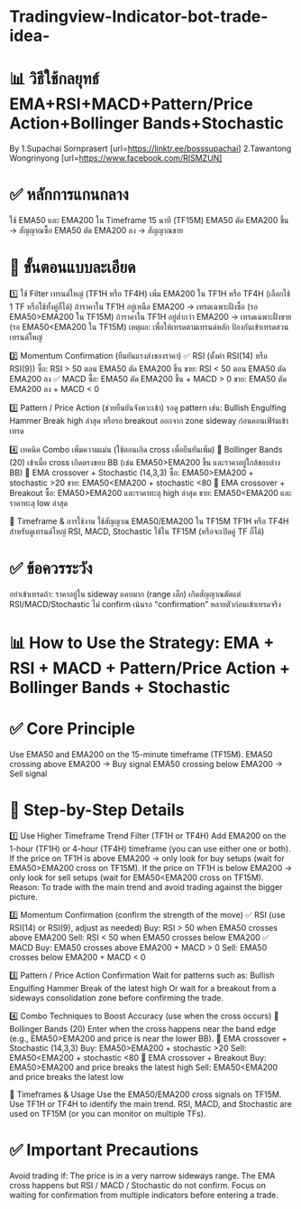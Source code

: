 # Tradingview-Indicator-bot-trade-idea-
# 📊 วิธีใช้กลยุทธ์ EMA+RSI+MACD+Pattern/Price Action+Bollinger Bands+Stochastic
By 1.Supachai Sornprasert [url=https://linktr.ee/bosssupachai]
     2.Tawantong Wongrinyong [url=https://www.facebook.com/RISMZUN]

# ✅ หลักการแกนกลาง
ใช้ EMA50 และ EMA200 ใน Timeframe 15 นาที (TF15M)
EMA50 ตัด EMA200 ขึ้น → สัญญาณซื้อ
EMA50 ตัด EMA200 ลง → สัญญาณขาย

# 🧰 ขั้นตอนแบบละเอียด
1️⃣ ใช้ Filter เทรนด์ใหญ่ (TF1H หรือ TF4H)
เพิ่ม EMA200 ใน TF1H หรือ TF4H (เลือกใช้ 1 TF หรือใช้ทั้งคู่ก็ได้)
ถ้าราคาใน TF1H อยู่เหนือ EMA200 → เทรดเฉพาะฝั่งซื้อ (รอ EMA50>EMA200 ใน TF15M)
ถ้าราคาใน TF1H อยู่ต่ำกว่า EMA200 → เทรดเฉพาะฝั่งขาย (รอ EMA50<EMA200 ใน TF15M)
เหตุผล: เพื่อให้เทรดตามเทรนด์หลัก ป้องกันเข้าเทรดสวนเทรนด์ใหญ่

2️⃣ Momentum Confirmation (ยืนยันแรงส่งของราคา)
✅ RSI (ตั้งค่า RSI(14) หรือ RSI(9))
ซื้อ: RSI > 50 ตอน EMA50 ตัด EMA200 ขึ้น
ขาย: RSI < 50 ตอน EMA50 ตัด EMA200 ลง
✅ MACD
ซื้อ: EMA50 ตัด EMA200 ขึ้น + MACD > 0
ขาย: EMA50 ตัด EMA200 ลง + MACD < 0

3️⃣ Pattern / Price Action (ช่วยยืนยันจังหวะเข้า)
รอดู pattern เช่น:
Bullish Engulfing
Hammer
Break high ล่าสุด
หรือรอ breakout ออกจาก zone sideway ก่อนคอนเฟิร์มเข้าเทรด

4️⃣ เทคนิค Combo เพิ่มความแม่น (ใช้ตอนเกิด cross เพื่อยืนยันเพิ่ม)
📌 Bollinger Bands (20)
เข้าเมื่อ cross เกิดตรงขอบ BB (เช่น EMA50>EMA200 ขึ้น และราคาอยู่ใกล้ขอบล่าง BB)
📌 EMA crossover + Stochastic (14,3,3)
ซื้อ: EMA50>EMA200 + stochastic >20
ขาย: EMA50<EMA200 + stochastic <80
📌 EMA crossover + Breakout
ซื้อ: EMA50>EMA200 และราคาทะลุ high ล่าสุด
ขาย: EMA50<EMA200 และราคาทะลุ low ล่าสุด

📅 Timeframe & การใช้งาน
ใช้สัญญาณ EMA50/EMA200 ใน TF15M
TF1H หรือ TF4H สำหรับดูเทรนด์ใหญ่
RSI, MACD, Stochastic ใช้ใน TF15M (หรือจะเปิดคู่ TF ก็ได้)

# ✅ ข้อควรระวัง
อย่าเข้าเทรดถ้า:
ราคาอยู่ใน sideway แคบมาก (range เล็ก)
เกิดสัญญาณตัดแต่ RSI/MACD/Stochastic ไม่ confirm
เน้นรอ “confirmation” หลายตัวก่อนเข้าเทรดจริง

# 📊 How to Use the Strategy: EMA + RSI + MACD + Pattern/Price Action + Bollinger Bands + Stochastic
# ✅ Core Principle
Use EMA50 and EMA200 on the 15-minute timeframe (TF15M).
EMA50 crossing above EMA200 → Buy signal
EMA50 crossing below EMA200 → Sell signal

# 🧰 Step-by-Step Details
1️⃣ Use Higher Timeframe Trend Filter (TF1H or TF4H)
Add EMA200 on the 1-hour (TF1H) or 4-hour (TF4H) timeframe (you can use either one or both).
If the price on TF1H is above EMA200 → only look for buy setups (wait for EMA50>EMA200 cross on TF15M).
If the price on TF1H is below EMA200 → only look for sell setups (wait for EMA50<EMA200 cross on TF15M).
Reason: To trade with the main trend and avoid trading against the bigger picture.

2️⃣ Momentum Confirmation (confirm the strength of the move)
✅ RSI (use RSI(14) or RSI(9), adjust as needed)
Buy: RSI > 50 when EMA50 crosses above EMA200
Sell: RSI < 50 when EMA50 crosses below EMA200
✅ MACD
Buy: EMA50 crosses above EMA200 + MACD > 0
Sell: EMA50 crosses below EMA200 + MACD < 0

3️⃣ Pattern / Price Action Confirmation
Wait for patterns such as:
Bullish Engulfing
Hammer
Break of the latest high
Or wait for a breakout from a sideways consolidation zone before confirming the trade.

4️⃣ Combo Techniques to Boost Accuracy (use when the cross occurs)
📌 Bollinger Bands (20)
Enter when the cross happens near the band edge (e.g., EMA50>EMA200 and price is near the lower BB).
📌 EMA crossover + Stochastic (14,3,3)
Buy: EMA50>EMA200 + stochastic >20
Sell: EMA50<EMA200 + stochastic <80
📌 EMA crossover + Breakout
Buy: EMA50>EMA200 and price breaks the latest high
Sell: EMA50<EMA200 and price breaks the latest low

📅 Timeframes & Usage
Use the EMA50/EMA200 cross signals on TF15M.
Use TF1H or TF4H to identify the main trend.
RSI, MACD, and Stochastic are used on TF15M (or you can monitor on multiple TFs).

# ✅ Important Precautions
Avoid trading if:
The price is in a very narrow sideways range.
The EMA cross happens but RSI / MACD / Stochastic do not confirm.
Focus on waiting for confirmation from multiple indicators before entering a trade.

